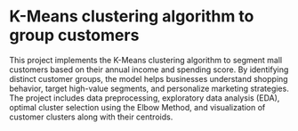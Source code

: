 
# K-Means clustering algorithm to group customers

This project implements the K-Means clustering algorithm to segment mall customers based on their annual income and spending score. By identifying distinct customer groups, the model helps businesses understand shopping behavior, target high-value segments, and personalize marketing strategies. The project includes data preprocessing, exploratory data analysis (EDA), optimal cluster selection using the Elbow Method, and visualization of customer clusters along with their centroids.

